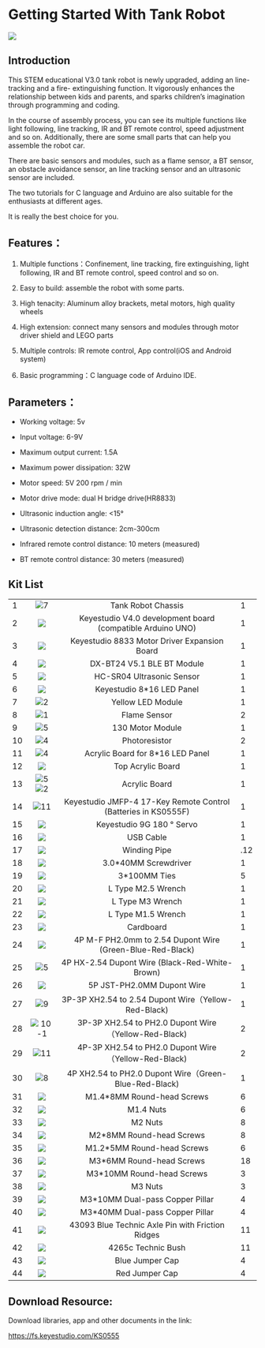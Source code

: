 # Getting Started With Tank Robot  

![](media/0eed85e053eec9481023a1aaa999190e.png)

## Introduction

This STEM educational V3.0 tank robot is newly upgraded, adding an line-tracking and a fire- extinguishing function. It vigorously enhances the relationship between kids and parents, and sparks children’s imagination through programming and coding.

In the course of assembly process, you can see its multiple functions like light following, line tracking, IR and BT remote control, speed adjustment and so on. Additionally, there are some small parts that can help you assemble the robot car. 

There are basic sensors and modules, such as a flame sensor, a BT sensor, an obstacle avoidance sensor, an line tracking sensor and an ultrasonic sensor are included.

The two tutorials for C language and Arduino are also suitable for the enthusiasts at different ages.

It is really the best choice for you.

## Features：

1. Multiple functions：Confinement, line tracking, fire extinguishing, light following, IR and BT remote control, speed control and so on.

2. Easy to build: assemble the robot with some parts.

3. High tenacity: Aluminum alloy brackets, metal motors, high quality wheels

4. High extension: connect many sensors and modules through motor driver shield and LEGO parts

5. Multiple controls: IR remote control, App control(iOS and Android system)

6. Basic programming：C language code of Arduino IDE.

## Parameters：

- Working voltage: 5v

- Input voltage: 6-9V

- Maximum output current: 1.5A

- Maximum power dissipation: 32W

- Motor speed: 5V 200 rpm / min

- Motor drive mode: dual H bridge drive(HR8833)

- Ultrasonic induction angle: \<15°

- Ultrasonic detection distance: 2cm-300cm

- Infrared remote control distance: 10 meters (measured)

- BT remote control distance: 30 meters (measured)



## Kit List

|      |                                                              |                                                              |      |
| ---- | :----------------------------------------------------------: | :----------------------------------------------------------: | ---- |
| 1    |       ![7](media/686670898705c411f9affbd3e2e78c61.png)       |                      Tank Robot Chassis                      | 1    |
| 2    |       ![](media/8ecfc7e4f74bd2001452e33f74eace2e.png)        |  Keyestudio V4.0 development board (compatible Arduino UNO)  | 1    |
| 3    |       ![ ](media/a68b920cd30c3b17941fa8b28b643c8f.png)       |         Keyestudio 8833 Motor Driver Expansion Board         | 1    |
| 4    |      ![ ](media/5932436a0916951504a9debb97a905c3.jpeg)       |                  DX-BT24 V5.1 BLE BT Module                  | 1    |
| 5    |       ![](media/b0906d68835b2659491e53a85567569b.png)        |                  HC-SR04 Ultrasonic Sensor                   | 1    |
| 6    |       ![](media/2d831a9e71d1777b7b12132267d22947.png)        |                  Keyestudio 8\*16 LED Panel                  | 1    |
| 7    |       ![2](media/0b130b1b8eb4e626a9cad08906af2ef5.png)       |                      Yellow LED Module                       | 1    |
| 8    |       ![1](media/ecf808f114234039582880ab4682c4e6.png)       |                         Flame Sensor                         | 2    |
| 9    |       ![5](media/465d2f91471dcdab8de9b07e44d37cf4.png)       |                       130 Motor Module                       | 1    |
| 10   |       ![4](media/9b0193c19a5a7392052adffdfc4e10c2.png)       |                        Photoresistor                         | 2    |
| 11   |       ![4](media/2d8e4747f80f8134999a16c9aa0dabb7.png)       |              Acrylic Board for 8\*16 LED Panel               | 1    |
| 12   |       ![](media/704f390bd65080844e77b498d37784f7.jpeg)       |                      Top Acrylic Board                       | 1    |
| 13   | ![5](media/ca1240b60ad08bfd5e1dacd3d7dc0f1f.png)![2](media/82e72b8a1e3d2c0eebfa0e96e4b66b83.png) |                        Acrylic Board                         | 1    |
| 14   |      ![11](media/4bcc6cd652f8101c6a4680b40e40e593.png)       | Keyestudio JMFP-4 17-Key Remote Control (Batteries in KS0555F) | 1    |
| 15   |       ![](media/e686213ffb2aa53d9960f9f6d1b600cd.png)        |                  Keyestudio 9G 180 ° Servo                   | 1    |
| 16   |       ![](media/4f8d5af6dee9016b45d975adb2391d37.png)        |                          USB Cable                           | 1    |
| 17   |       ![](media/95a430f19b519f4c80f1aee9bdea1605.png)        |                         Winding Pipe                         | .12  |
| 18   |       ![](media/f353b46e6c2c0597c3268d5aa137fd99.png)        |                    3.0\*40MM Screwdriver                     | 1    |
| 19   |       ![](media/247e99cde38f40eb256ed698ec47bb1d.png)        |                        3\*100MM Ties                         | 5    |
| 20   |       ![](media/ad46a09c801f0ce10448cf7f7c3ef279.png)        |                      L Type M2.5 Wrench                      | 1    |
| 21   |       ![](media/ad46a09c801f0ce10448cf7f7c3ef279.png)        |                       L Type M3 Wrench                       | 1    |
| 22   |       ![](media/ad46a09c801f0ce10448cf7f7c3ef279.png)        |                      L Type M1.5 Wrench                      | 1    |
| 23   |       ![](media/8c9753cc11848ca134532d52e9ca2277.png)        |                          Cardboard                           | 1    |
| 24   |       ![](media/9065eb862cc4bcbde2f324702ec8a954.png)        |  4P M-F PH2.0mm to 2.54 Dupont Wire (Green-Blue-Red-Black)   | 1    |
| 25   |       ![5](media/f89d96fdf835c372754aadc7c22ca907.png)       |        4P HX-2.54 Dupont Wire (Black-Red-White-Brown)        | 1    |
| 26   |       ![](media/d815578410bf7d4d943c921e79fdc8a5.png)        |                  5P JST-PH2.0MM Dupont Wire                  | 1    |
| 27   |       ![9](media/6a1c8e7c27ca08c62ac0c30a0dbd4578.png)       |     3P-3P XH2.54 to 2.54 Dupont Wire（Yellow-Red-Black)      | 1    |
| 28   |     ![10-1](media/054fc8fbedd22e8e9c6074207bc94524.png)      |     3P-3P XH2.54 to PH2.0 Dupont Wire（Yellow-Red-Black)     | 2    |
| 29   |      ![11](media/7856a38f34cdeb19966cd0fb99b55f85.png)       |     4P-3P XH2.54 to PH2.0 Dupont Wire（Yellow-Red-Black)     | 2    |
| 30   |       ![8](media/900ce366290c7cb8537c498a3b1b6b08.png)       |    4P XH2.54 to PH2.0 Dupont Wire（Green-Blue-Red-Black)     | 1    |
| 31   |       ![](media/f304cb590f040f13b4bd93bfc636ddba.png)        |                 M1.4\*8MM Round-head Screws                  | 6    |
| 32   |       ![](media/fb3d2a6b5e5de551ae702b94a468ab49.png)        |                          M1.4 Nuts                           | 6    |
| 33   |       ![](media/fb3d2a6b5e5de551ae702b94a468ab49.png)        |                           M2 Nuts                            | 8    |
| 34   |       ![](media/f304cb590f040f13b4bd93bfc636ddba.png)        |                  M2\*8MM Round-head Screws                   | 8    |
| 35   |       ![](media/1ae2d251fa671bdbedd375c37ed394aa.png)        |                 M1.2\*5MM Round-head Screws                  | 6    |
| 36   |       ![](media/f304cb590f040f13b4bd93bfc636ddba.png)        |                  M3\*6MM Round-head Screws                   | 18   |
| 37   |       ![](media/f304cb590f040f13b4bd93bfc636ddba.png)        |                  M3\*10MM Round-head Screws                  | 3    |
| 38   |       ![](media/fb3d2a6b5e5de551ae702b94a468ab49.png)        |                           M3 Nuts                            | 3    |
| 39   |       ![](media/0e0fd3c7109c9fdaae633447ace2452f.png)        |               M3\*10MM Dual-pass Copper Pillar               | 4    |
| 40   |       ![](media/b3ae0192675aff64278e0295cb6a7d07.jpeg)       |               M3\*40MM Dual-pass Copper Pillar               | 4    |
| 41   |       ![](media/be8bf7c301b2cc756ed4b6bc0d0fce59.png)        |       43093 Blue Technic Axle Pin with Friction Ridges       | 11   |
| 42   |       ![](media/64e5f57bd9efb46d1ea5c663e195bbbd.png)        |                      4265c Technic Bush                      | 11   |
| 43   |       ![](media/2e07431f04b6c1e9543918f86ee695a4.png)        |                       Blue Jumper Cap                        | 4    |
| 44   |       ![](media/a0aca71a25a9c5152b99c0911e6f5221.png)        |                        Red Jumper Cap                        | 4    |



## Download Resource:

Download libraries, app and other documents in the link:

<https://fs.keyestudio.com/KS0555>
